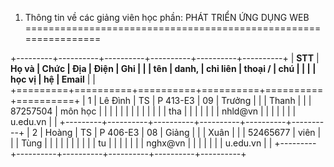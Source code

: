 1. Thông tin về các giảng viên học phần: PHÁT TRIỂN ỨNG DỤNG WEB
================================================================

+---------+----------+----------+----------+----------+----------+
| **STT** | **Họ và  | **Chức   | **Địa    | **Điện   | **Ghi    |
|         | tên**    | danh,    | chỉ liên | thoại /  | chú**    |
|         |          | học vị** | hệ**     | Email**  |          |
+=========+==========+==========+==========+==========+==========+
| 1       | Lê Đình  | TS       | P 413-E3 | 09       | Trưởng   |
|         | Thanh    |          |          | 87257504 | môn học  |
|         |          |          |          |          |          |
|         |          |          |          | tha      |          |
|         |          |          |          | nhld\@vn |          |
|         |          |          |          | u.edu.vn |          |
+---------+----------+----------+----------+----------+----------+
| 2       | Hoàng    | TS       | P 406-E3 | 08       | Giảng    |
|         | Xuân     |          |          | 52465677 | viên     |
|         | Tùng     |          |          |          |          |
|         |          |          |          | tu       |          |
|         |          |          |          | nghx\@vn |          |
|         |          |          |          | u.edu.vn |          |
+---------+----------+----------+----------+----------+----------+

